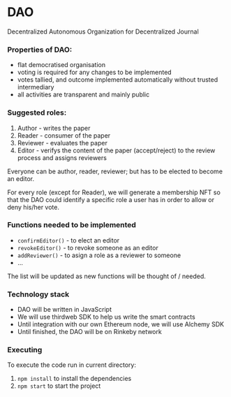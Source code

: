 # DAO

Decentralized Autonomous Organization for Decentralized Journal

### Properties of DAO:

- flat democratised organisation
- voting is required for any changes to be implemented
- votes tallied, and outcome implemented automatically without trusted intermediary
- all activities are transparent and mainly public

### Suggested roles:

1. Author - writes the paper
2. Reader - consumer of the paper
3. Reviewer - evaluates the paper
4. Editor - verifys the content of the paper (accept/reject) to the review process and assigns reviewers

Everyone can be author, reader, reviewer; but has to be elected to become an editor.

For every role (except for Reader), we will generate a membership NFT so that the DAO could identify a specific role a user has in order to allow or deny his/her vote.

### Functions needed to be implemented

- `confirmEditor()` - to elect an editor
- `revokeEditor()` - to revoke someone as an editor
- `addReviewer()` - to asign a role as a reviewer to someone
- ...

The list will be updated as new functions will be thought of / needed.

### Technology stack

- DAO will be written in JavaScript
- We will use thirdweb SDK to help us write the smart contracts
- Until integration with our own Ethereum node, we will use Alchemy SDK
- Until finished, the DAO will be on Rinkeby network

### Executing

To execute the code run in current directory:

1. `npm install` to install the dependencies
2. `npm start` to start the project
